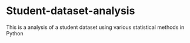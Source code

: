 # Student-dataset-analysis
This is a analysis of a student dataset using various statistical methods in Python
